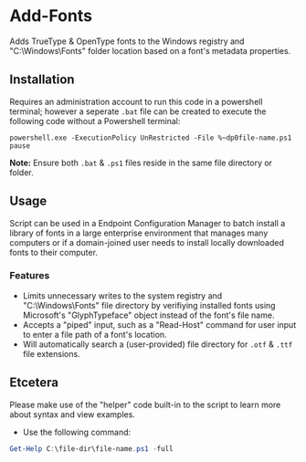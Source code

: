 # Add-Fonts
Adds TrueType &amp; OpenType fonts to the Windows registry and "C:\Windows\Fonts" folder location based on a font's metadata properties.

## Installation
Requires an administration account to run this code in a powershell terminal; however a seperate `.bat` file can be created to execute the following code without a Powershell terminal:
```batch
powershell.exe -ExecutionPolicy UnRestricted -File %~dp0file-name.ps1
pause
```

**Note:** Ensure both `.bat` & `.ps1` files reside in the same file directory or folder.

## Usage
Script can be used in a Endpoint Configuration Manager to batch install a library of fonts in a large enterprise environment that manages many computers or if a domain-joined user needs to install locally downloaded fonts to their computer.

### Features
- Limits unnecessary writes to the system registry and "C:\Windows\Fonts" file directory by verifiying installed fonts using Microsoft's "GlyphTypeface" object instead of the font's file name.
- Accepts a "piped" input, such as a "Read-Host" command for user input to enter a file path of a font's location.
- Will automatically search a (user-provided) file directory for `.otf` & `.ttf` file extensions.


## Etcetera
Please make use of the "helper" code built-in to the script to learn more about syntax and view examples.
- Use the following command: 
```powershell
Get-Help C:\file-dir\file-name.ps1 -full
```
